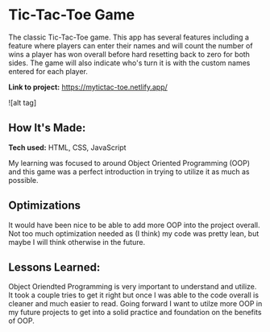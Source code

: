 # Tic-Tac-Toe Game
The classic Tic-Tac-Toe game. This app has several features including a feature where players can enter their names and will count the number of wins a player has won overall before hard resetting back to zero for both sides. The game will also indicate who's turn it is with the custom names entered for each player. 

**Link to project:** https://mytictac-toe.netlify.app/

![alt tag]

## How It's Made:

**Tech used:** HTML, CSS, JavaScript

My learning was focused to around Object Oriented Programming (OOP) and this game was a perfect introduction in trying to utilize it as much as possible. 

## Optimizations

It would have been nice to be able to add more OOP into the project overall. Not too much optimization needed as (I think) my code was pretty lean, but maybe I will think otherwise in the future.

## Lessons Learned:

Object Oriendted Programming is very important to understand and utilize. It took a couple tries to get it right but once I was able to the code overall is cleaner and much easier to read. Going forward I want to utilze more OOP in my future projects to get into a solid practice and foundation on the benefits of OOP. 
